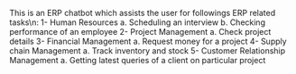 This is an ERP chatbot which assists the user for followings ERP related tasks\n:
1-	Human Resources
  a.	Scheduling an interview
  b.	Checking performance of an employee
2-	Project Management
  a.	Check project details
3-	Financial Management
  a.	Request money for a project
4-	Supply chain Management
  a.	Track inventory and stock
5-	Customer Relationship Management
  a.	Getting latest queries of a client on particular project
